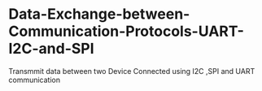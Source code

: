 # Data-Exchange-between-Communication-Protocols-UART-I2C-and-SPI
Transmmit data between two Device Connected using I2C ,SPI and UART communication
